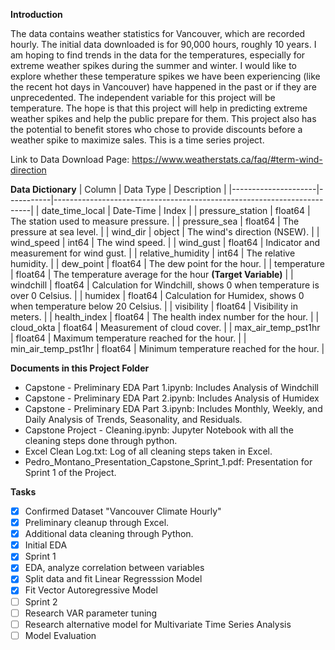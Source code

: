 **Introduction**

The data contains weather statistics for Vancouver, which are recorded hourly. The initial data downloaded is for 90,000 hours, roughly 10 years. I am hoping to find trends in the data for the temperatures, especially for extreme weather spikes during the summer and winter. I would like to explore whether these temperature spikes we have been experiencing (like the recent hot days in Vancouver) have happened in the past or if they are unprecedented. The independent variable for this project will be temperature. The hope is that this project will help in predicting extreme weather spikes and help the public prepare for them. This project also has the potential to benefit stores who chose to provide discounts before a weather spike to maximize sales. This is a time series project.

Link to Data Download Page:
https://www.weatherstats.ca/faq/#term-wind-direction


**Data Dictionary**
|       Column        | Data Type | Description                                                            |
|---------------------|-----------|------------------------------------------------------------------------|
| date_time_local     | Date-Time | Index                                                                  |
| pressure_station    | float64   | The station used to measure pressure.                                  |
| pressure_sea        | float64   | The pressure at sea level.                                             |
| wind_dir            | object    | The wind's direction (NSEW).                                           |
| wind_speed          | int64     | The wind speed.                                                        |
| wind_gust           | float64   | Indicator and measurement for wind gust.                               |
| relative_humidity   | int64     | The relative humidity.                                                 |
| dew_point           | float64   | The dew point for the hour.                                            |
| temperature         | float64   | The temperature average for the hour **(Target Variable)**             |
| windchill           | float64   | Calculation for Windchill, shows 0 when temperature is over 0 Celsius. |
| humidex             | float64   | Calculation for Humidex, shows 0 when temperature below 20 Celsius.    |
| visibility          | float64   | Visibility in meters.                                                  |
| health_index        | float64   | The health index number for the hour.                                  |
| cloud_okta          | float64   | Measurement of cloud cover.                                            |
| max_air_temp_pst1hr | float64   | Maximum temperature reached for the hour.                              |
| min_air_temp_pst1hr | float64   | Minimum temperature reached for the hour.                              |

**Documents in this Project Folder**
* Capstone - Preliminary EDA Part 1.ipynb: Includes Analysis of Windchill
* Capstone - Preliminary EDA Part 2.ipynb: Includes Analysis of Humidex
* Capstone - Preliminary EDA Part 3.ipynb: Includes Monthly, Weekly, and Daily Analysis of Trends, Seasonality, and Residuals.
* Capstone Project - Cleaning.ipynb: Jupyter Notebook with all the cleaning steps done through python.
* Excel Clean Log.txt: Log of all cleaning steps taken in Excel.
* Pedro_Montano_Presentation_Capstone_Sprint_1.pdf: Presentation for Sprint 1 of the Project.

**Tasks**
- [X] Confirmed Dataset "Vancouver Climate Hourly"
- [X] Preliminary cleanup through Excel.
- [X] Additional data cleaning through Python.
- [X] Initial EDA
- [X] Sprint 1
- [X] EDA, analyze correlation between variables
- [X] Split data and fit Linear Regresssion Model
- [X] Fit Vector Autoregressive Model
- [ ] Sprint 2
- [ ] Research VAR parameter tuning
- [ ] Research alternative model for Multivariate Time Series Analysis
- [ ] Model Evaluation
